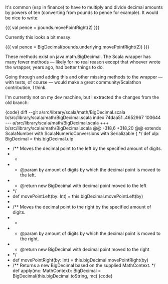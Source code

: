 It's common (esp in finance) to have to multiply and divide decimal amounts by powers of ten (converting from pounds to pence for example). It would be nice to write:

{{{
   val pence = pounds.movePointRight(2)
}}}

Currently this looks a bit messy:

{{{
   val pence = BigDecimal(pounds.underlying.movePointRight(2))
}}}

These methods exist on java.math.BigDecimal. The Scala wrapper has many fewer methods — likely for no real reason except that whoever wrote the wrapper, years ago, had better things to do.

Going through and adding this and other missing methods to the wrapper — with tests, of course — would make a great community/Scalathon contribution, I think.

I'm currently not on my dev machine, but I extracted the changes from the old branch:

{code}
diff --git a/src/library/scala/math/BigDecimal.scala b/src/library/scala/math/BigDecimal.scala
index 74daa51..4652967 100644
--- a/src/library/scala/math/BigDecimal.scala
+++ b/src/library/scala/math/BigDecimal.scala
@@ -318,6 +318,20 @@ extends ScalaNumber with ScalaNumericConversions with Serializable {
    */
   def ulp: BigDecimal = this.bigDecimal.ulp
 
+  /** Moves the decimal point to the left by the specified amount of digits.
+   *
+   *  @param by amount of digits by which the decimal point is moved to the left.
+   *  @return new BigDecimal with decimal point moved to the left
+   */
+  def movePointLeft(by: Int) = this.bigDecimal.movePointLeft(by)
+
+  /** Moves the decimal point to the right by the specified amount of digits.
+   *
+   *  @param by amount of digits by which the decimal point is moved to the right.
+   *  @return new BigDecimal with decimal point moved to the right
+   */
+  def movePointRight(by: Int) = this.bigDecimal.movePointRight(by)
+
   /** Returns a new BigDecimal based on the supplied MathContext.
    */
   def apply(mc: MathContext): BigDecimal = BigDecimal(this.bigDecimal.toString, mc)
{code}
